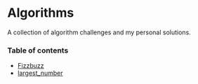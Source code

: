 # Algorithms

A collection of algorithm challenges and my personal solutions.

### Table of contents
- [Fizzbuzz](./fizzbuzz)
- [largest_number](./largest_number)
